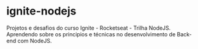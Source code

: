 # ignite-nodejs
Projetos e desafios do curso Ignite - Rocketseat - Trilha NodeJS. Aprendendo sobre os principios e técnicas no desenvolvimento de Back-end com NodeJS.
